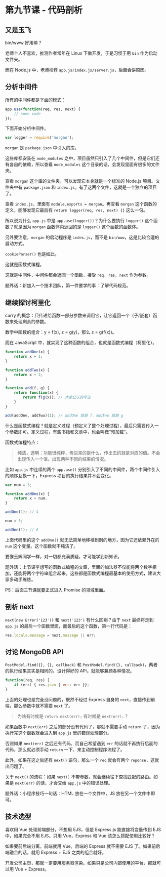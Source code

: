 # 第九节课 - 代码剖析

## 又是玉飞

bin/www 好用嘛？

老师个人不喜欢，推测作者常年在 Linux 下做开发，于是习惯于用 `bin` 作为启动文件夹。

而在 Node.js 中，老师推荐 `app.js/index.js/server.js`，后面会讲原因。

## 分析中间件

所有的中间件都是下面的模式：

```javascript
app.use(function(req, res, next) {
    // some code
});
```

下面开始分析中间件。

```javascript
var logger = require('morgan');
```

`morgan` 是 `package.json` 中引入的库。

这些库都安装在 `node_modules` 之中，项目虽然只引入了几个中间件，但是它们还有各自的依赖，所以查看 `node_modules` 这个目录的话，会发现里面有很多的文件夹。

查看 `morgan` 这个库的文件夹，可以发现它本身就是一个标准的 Node.js 项目。文件夹中有 `package.json` 和 `index.js`。有了这两个文件，这就是一个独立的项目了。

查看 `index.js`，里面有 `module.exports = morgan`。再查看 `morgan` 这个函数的定义，能够发现它最后有 `return logger(req, res, next) {}` 这么一句。

所以说为什么 `app.js` 中是 `app.use(logger())`？为什么要执行 `logger()` 这个函数？就是因为 `morgan` 函数体内返回的是 `logger()` 这个函数的函数体。

另外要注意，`morgan` 的启动程序是 `index.js`，而不是 `bin/www`，这是比较合适的启动方式。

`cookieParser()` 也是如此。

这就是函数式编程。

这就是中间件，中间件都会返回一个函数，接受 `req, res, next` 作为参数。

题外话：新加入一个技术团队，第一件要学的事：了解代码规范。

## 继续探讨柯里化

curry 的概念：只传递给函数一部分参数来调用它，让它返回一个（子/嵌套）函数来处理剩余的参数。

数学中函数的组合：y = f(x), z = g(y)，那么 z = g(f(x))。

而在 JavaScript 中，就实现了这种函数的组合，也就是函数式编程（柯里化）。

```javascript
function addOne(x) {
    return x + 1;
}

function addTwo(x) {
    return x + 2;
}

function add(f, g) {
    return function(x) {
        return f(g(x)); // 大家公认的写法
    }
}

add(addOne, addTwo)(1); // addOne 就是 f，addTwo 就是 g
```

什么是函数式编程？就是定义过程（预定义了整个处理过程），最后只需要传入一个参数即可。定义过程，有些书籍和文章中，也会叫做“预加载“。

函数式编程特点：

> 纯洁，透明：功能很纯粹，传进来的是什么，传出去的就是对应的值。不会出现传入一个值，出现两种不同的结果的情况。

比如 `app.js` 中连续的两个 `app.use()` 分别引入了不同的中间件，两个中间件引入的顺序互换一下，Express 项目的执行结果并不会变化。

```javascript
var num = 3;

function addOne(x) {
    return x + num;
}

addOne(1); // 4

num = 5;

addOne(1); // 6
```

上面代码里的这个 `addOne()` 就无法简单地移植到别的地方，因为它还依赖外在的 `num` 这个变量。这个函数就不纯洁了。

要像玉辉同学一样，对一切都充满质疑，才可能学到新知识。

题外话：上节课李想写的函数式编程的文章，里面的加法器不仅能将两个数字相加，还能将两个字符串组合起来。这些都是函数式编程最基本的使用方式，建议大家多动手练练。

PS：后面三节课就要正式进入 Promise 的领域里面。

## 剖析 next

`next(new Error('123'))` 和 `next('123')` 有什么区别？由于 `next` 最终将走到 `app.js` 的最后一个函数里面，而最后的这个函数，第一行代码是：

```javascript
res.locals.message = next.message || err;
```

## 讨论 MongoDB API

`PostModel.find({}, {}, callback)` 和 `PostModel.find({}, callback)`，两者的执行结果其实是相同的。设计得好的 API，就能够兼顾各种情况。

```javascript
function(req, res) {
    if (err) { res.json { err: err }};
}
```

上面的处理也是完全没问题的，既然不经过 Express 自身的 `next`，直接传到前端，那么参数中就不需要 `next` 了。

> 为啥有时候是 `return next(err);` 有时候是 `next(err);`？

如果函数中 `next(err)` 之后的部分没有代码了，那就不需要手动 `return` 了，因为执行完这个函数就会进入到 `app.js` 里的错误处理部分。

否则如果 `next(err)` 之后还有代码，而自己希望遇到 `err` 的话就不再执行后面的代码，那么就必须手动 `return` 一下，来主动控制程序流程了。

此外，如果在这之后还有 `next()` 语句，那么一个 `req` 就会有两个 `reponse`，这就出问题了。

关于 `next()` 的流程：如果 `next()` 不带参数，就会继续往下查找匹配的路由。如果是 `next(err)` 的话，才会交给 `app.js` 中的错误处理。

题外话：小程序技巧一句话：HTML 放在一个文件中，JS 放在另一个文件中即可。

## 技术选型

喜欢用 Vue 处理前端部分，不想用 EJS，但是 Express.js 能直接将变量传到 EJS 中，如果完全不用 EJS，只用 Vue，Express 和 Vue 该怎么搭配使用比较好？

如果要前后端分离，前端就用 Vue，后端的 Express 就不需要 EJS 了。如果前后端融合的话，就用 Express + EJS 之类的组合就好。

开发公司主页，那就一定要用服务器渲染。如果只是公司内部使用的平台，那就可以用 Vue + Express。
